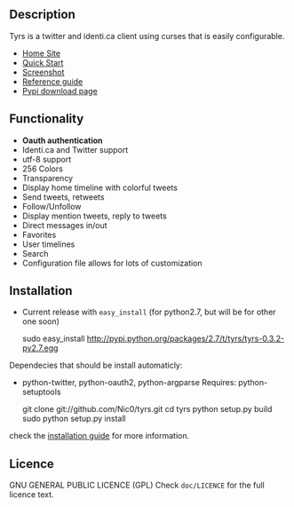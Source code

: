 Description
-----------

Tyrs is a twitter and identi.ca client using curses that is easily configurable.

- [Home Site](http://tyrs.nicosphere.net)
- [Quick Start](http://tyrs.nicosphere.net/quick_start.html)
- [Screenshot](http://tyrs.nicosphere.net/screenshot.html)
- [Reference guide](http://tyrs.nicosphere.net/reference.html)
- [Pypi download page](http://pypi.python.org/pypi/tyrs)

Functionality
--------------

- **Oauth authentication**
- Identi.ca and Twitter support
- utf-8 support
- 256 Colors
- Transparency
- Display home timeline with colorful tweets
- Send tweets, retweets
- Follow/Unfollow
- Display mention tweets, reply to tweets
- Direct messages in/out
- Favorites
- User timelines
- Search
- Configuration file allows for lots of customization

Installation
------------

* Current release with `easy_install` (for python2.7, but will be for other one
  soon)
    
    sudo easy_install http://pypi.python.org/packages/2.7/t/tyrs/tyrs-0.3.2-py2.7.egg

Dependecies that should be install automaticly:
* python-twitter, python-oauth2, python-argparse
Requires: python-setuptools

    git clone git://github.com/Nic0/tyrs.git
    cd tyrs
    python setup.py build
    sudo python setup.py install

check the [installation guide](http://tyrs.nicosphere.net/reference.html#installation) for more information.

Licence
-------

GNU GENERAL PUBLIC LICENCE (GPL)
Check `doc/LICENCE` for the full licence text.
